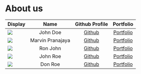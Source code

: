 # About us

Display |       Name       |              Github Profile               | Portfolio 
--------|:----------------:|:-----------------------------------------:|:---------:
![](https://via.placeholder.com/100.png?text=Photo) |     John Doe     |       [Github](https://github.com/)       | [Portfolio](docs/team/johndoe.md)
![](https://via.placeholder.com/100.png?text=Photo) | Marvin Pranajaya | [Github](https://github.com/pipipipi2002) | [Portfolio](docs/team/johndoe.md)
![](https://via.placeholder.com/100.png?text=Photo) |     Ron John     |       [Github](https://github.com/)       | [Portfolio](docs/team/johndoe.md)
![](https://via.placeholder.com/100.png?text=Photo) |     John Roe     |       [Github](https://github.com/)       | [Portfolio](docs/team/johndoe.md)
![](https://via.placeholder.com/100.png?text=Photo) |     Don Roe      |       [Github](https://github.com/)       | [Portfolio](docs/team/johndoe.md)
